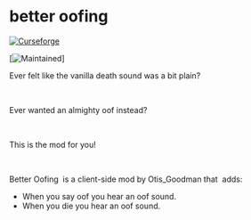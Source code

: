# better oofing

[![Curseforge](https://img.shields.io/badge/Curseforge-Project%20page!-A54C2D.svg?longCache=true&style=for-the-badge)](https://minecraft.curseforge.com/projects/better-oofing)

[![Maintained](https://img.shields.io/badge/Maintained%3A-False-red?style=flat-square&logo=github)]

Ever felt like the vanilla death sound was a bit plain?

 

Ever wanted an almighty oof instead?

 

This is the mod for you!

 

Better Oofing  is a client-side mod by Otis_Goodman that  adds:

+ When you say oof you hear an oof sound.
+ When you die you hear an oof sound.

